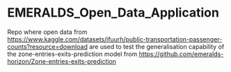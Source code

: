 # EMERALDS_Open_Data_Application

Repo where open data from https://www.kaggle.com/datasets/ifuurh/public-transportation-passenger-counts?resource=download are used to test the generalisation capability of the zone-entries-exits-prediction model from https://github.com/emeralds-horizon/Zone-entries-exits-prediction

